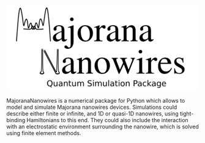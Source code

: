 ![alt text](Logo.png)

MajoranaNanowires is a numerical package for Python which allows to model and simulate Majorana nanowires devices. Simulations could describe either finite or infinite, and 1D or quasi-1D nanowires, using tight-binding Hamiltonians to this end. They could also include the interaction with an electrostatic environment surrounding the nanowire, which is solved using finite element methods.
